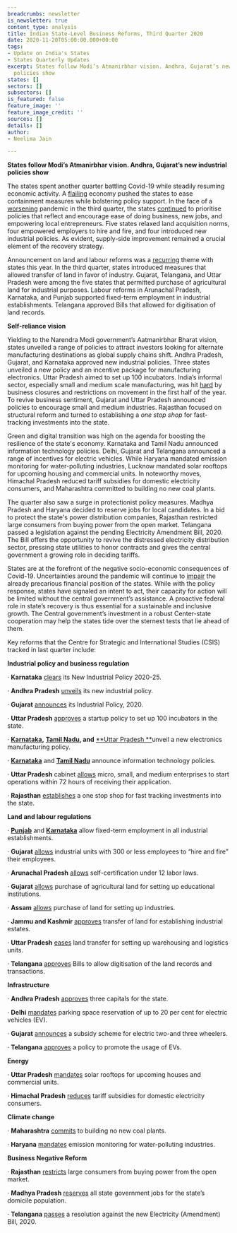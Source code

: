 ```yaml
---
breadcrumbs: newsletter
is_newsletter: true
content_type: analysis
title: Indian State-Level Business Reforms, Third Quarter 2020
date: 2020-11-20T05:00:00.000+00:00
tags:
- Update on India's States
- States Quarterly Updates
excerpt: States follow Modi’s Atmanirbhar vision. Andhra, Gujarat’s new industrial
  policies show
states: []
sectors: []
subsectors: []
is_featured: false
feature_image: ''
feature_image_credit: ''
sources: []
details: []
author:
- Neelima Jain

---
```

**States follow Modi’s Atmanirbhar vision. Andhra, Gujarat’s new industrial policies show**

The states spent another quarter battling Covid-19 while steadily resuming economic activity. A [flailing](https://urldefense.com/v3/__https:/www.washingtonpost.com/world/asia_pacific/indias-economy-contracts-by-nearly-24-percent-amid-pandemic/2020/08/31/92318fbe-eb70-11ea-bd08-1b10132b458f_story.html__;!!KRhing!PCak9F1LxJH9ySUK0Pk77XMU-_aCsuj7s_bHokf0SMSzo9MDZisR0W_uYHY$ "https://urldefense.com/v3/__https:/www.washingtonpost.com/world/asia_pacific/indias-economy-contracts-by-nearly-24-percent-amid-pandemic/2020/08/31/92318fbe-eb70-11ea-bd08-1b10132b458f_story.html__;!!KRhing!PCak9F1LxJH9ySUK0Pk77XMU-_aCsuj7s_bHokf0SMSzo9MD") economy pushed the states to ease containment measures while bolstering policy support. In the face of a [worsening](https://urldefense.com/v3/__https:/www.theguardian.com/world/2020/sep/03/india-record-83883-covid-19-cases-in-day__;!!KRhing!PCak9F1LxJH9ySUK0Pk77XMU-_aCsuj7s_bHokf0SMSzo9MDZisRY3Z73f8$) pandemic in the third quarter, the states [continued](https://urldefense.com/v3/__https:/theprint.in/opinion/chhattisgarh-to-punjab-covid-forcing-states-to-reform-but-a-lot-hinges-on-modi-govt-support/488950/__;!!KRhing!PCak9F1LxJH9ySUK0Pk77XMU-_aCsuj7s_bHokf0SMSzo9MDZisRHYXwoms$) to prioritise policies that reflect and encourage ease of doing business, new jobs, and empowering local entrepreneurs. Five states relaxed land acquisition norms, four empowered employers to hire and fire, and four introduced new industrial policies. As evident, supply-side improvement remained a crucial element of the recovery strategy.

Announcement on land and labour reforms was a [recurring](https://urldefense.com/v3/__https:/theprint.in/opinion/chhattisgarh-to-punjab-covid-forcing-states-to-reform-but-a-lot-hinges-on-modi-govt-support/488950/__;!!KRhing!PCak9F1LxJH9ySUK0Pk77XMU-_aCsuj7s_bHokf0SMSzo9MDZisRHYXwoms$) theme with states this year. In the third quarter, states introduced measures that allowed transfer of land in favor of industry. Gujarat, Telangana, and Uttar Pradesh were among the five states that permitted purchase of agricultural land for industrial purposes. Labour reforms in Arunachal Pradesh, Karnataka, and Punjab supported fixed-term employment in industrial establishments. Telangana approved Bills that allowed for digitisation of land records.

**Self-reliance vision**

Yielding to the Narendra Modi government’s Aatmanirbhar Bharat vision, states unveiled a range of policies to attract investors looking for alternate manufacturing destinations as global supply chains shift. Andhra Pradesh, Gujarat, and Karnataka approved new industrial policies. Three states unveiled a new policy and an incentive package for manufacturing electronics. Uttar Pradesh aimed to set up 100 incubators. India’s informal sector, especially small and medium scale manufacturing, was hit [hard](https://urldefense.com/v3/__https:/www.wsj.com/articles/covid-19-hits-indias-already-faltering-consumers-hardest-11597921200__;!!KRhing!PCak9F1LxJH9ySUK0Pk77XMU-_aCsuj7s_bHokf0SMSzo9MDZisRgt7LtC4$) by business closures and restrictions on movement in the first half of the year. To revive business sentiment, Gujarat and Uttar Pradesh announced policies to encourage small and medium industries. Rajasthan focused on structural reform and turned to establishing a _one stop shop_ for fast-tracking investments into the state.

Green and digital transition was high on the agenda for boosting the resilience of the state's economy. Karnataka and Tamil Nadu announced information technology policies. Delhi, Gujarat and Telangana announced a range of incentives for electric vehicles. While Haryana mandated emission monitoring for water-polluting industries, Lucknow mandated solar rooftops for upcoming housing and commercial units. In noteworthy moves, Himachal Pradesh reduced tariff subsidies for domestic electricity consumers, and Maharashtra committed to building no new coal plants.

The quarter also saw a surge in protectionist policy measures. Madhya Pradesh and Haryana decided to reserve jobs for local candidates. In a bid to protect the state's power distribution companies, Rajasthan restricted large consumers from buying power from the open market. Telangana passed a legislation against the pending Electricity Amendment Bill, 2020. The Bill offers the opportunity to revive the distressed electricity distribution sector, pressing state utilities to honor contracts and gives the central government a growing role in deciding tariffs.

States are at the forefront of the negative socio-economic consequences of Covid-19. Uncertainties around the pandemic will continue to [impair](https://urldefense.com/v3/__https:/www.bloombergquint.com/bq-blue-exclusive/the-financial-state-of-indias-states__;!!KRhing!PCak9F1LxJH9ySUK0Pk77XMU-_aCsuj7s_bHokf0SMSzo9MDZisRmaWtYiE$ "https://urldefense.com/v3/__https:/www.bloombergquint.com/bq-blue-exclusive/the-financial-state-of-indias-states__;!!KRhing!PCak9F1LxJH9ySUK0Pk77XMU-_aCsuj7s_bHokf0SMSzo9MDZisRmaWtYiE$") the already precarious financial position of the states. While with the policy response, states have signaled an intent to act, their capacity for action will be limited without the central government’s assistance. A proactive federal role in state’s recovery is thus essential for a sustainable and inclusive growth. The Central government’s investment in a robust Center-state cooperation may help the states tide over the sternest tests that lie ahead of them.

Key reforms that the Centre for Strategic and International Studies (CSIS) tracked in last quarter include:

**Industrial policy and business regulation**

· **Karnataka** [clears](https://urldefense.com/v3/__https:/economictimes.indiatimes.com/news/economy/policy/new-industrial-policy-for-karnataka-business-turnover-jobs-added-to-decide-state-sops/articleshow/77140345.cms__;!!KRhing!PCak9F1LxJH9ySUK0Pk77XMU-_aCsuj7s_bHokf0SMSzo9MDZisRZD4Q4rM$) its New Industrial Policy 2020-25.

· **Andhra Pradesh** [unveils](https://urldefense.com/v3/__https:/www.livemint.com/news/india/andhra-govt-unveils-new-industrial-policy-identifies-10-thrust-areas-11597045676550.html__;!!KRhing!PCak9F1LxJH9ySUK0Pk77XMU-_aCsuj7s_bHokf0SMSzo9MDZisR9ZaBVtw$) its new industrial policy.

· **Gujarat** [announces](https://urldefense.com/v3/__https:/economictimes.indiatimes.com/news/economy/policy/gujarat-announces-industrial-policy-2020-cm-vijay-rupani-says-it-will-make-the-state-atmanirbhar/articleshow/77410785.cms__;!!KRhing!PCak9F1LxJH9ySUK0Pk77XMU-_aCsuj7s_bHokf0SMSzo9MDZisRxZgWRIc$) its Industrial Policy, 2020.

· **Uttar Pradesh** [approves](https://urldefense.com/v3/__https:/www.livemint.com/companies/start-ups/up-startup-policy-aims-100-incubators-and-10-000-startups-in-state-11594273185329.html__;!!KRhing!PCak9F1LxJH9ySUK0Pk77XMU-_aCsuj7s_bHokf0SMSzo9MDZisRZljBs3U$) a startup policy to set up 100 incubators in the state.

· [**Karnataka**](https://urldefense.com/v3/__https:/swarajyamag.com/insta/karnataka-announces-major-incentives-for-electronic-design-and-manufacturing-sector-including-land-subsidy__;!!KRhing!PCak9F1LxJH9ySUK0Pk77XMU-_aCsuj7s_bHokf0SMSzo9MDZisRyIdn7xA$)**,** [**Tamil Nadu**](https://urldefense.com/v3/__https:/www.business-standard.com/article/economy-policy/tamil-nadu-govt-releases-policy-for-electronics-hardware-manufacturing-120090700360_1.html__;!!KRhing!PCak9F1LxJH9ySUK0Pk77XMU-_aCsuj7s_bHokf0SMSzo9MDZisRL554ZkI$)**, and** [**Uttar Pradesh **](https://urldefense.com/v3/__https:/www.financialexpress.com/industry/uttar-pradesh-unveils-new-electronics-manufacturing-policy/2059211/__;!!KRhing!PCak9F1LxJH9ySUK0Pk77XMU-_aCsuj7s_bHokf0SMSzo9MDZisRJ_qvtmw$)unveil a new electronics manufacturing policy.

· [**Karnataka**](https://urldefense.com/v3/__https:/economictimes.indiatimes.com/tech/ites/small-is-beautiful-karnatakas-new-it-policy-offers-sops-for-co-working-spaces-tech-firms-away-from-bengaluru/articleshow/77923713.cms__;!!KRhing!PCak9F1LxJH9ySUK0Pk77XMU-_aCsuj7s_bHokf0SMSzo9MDZisRbKt2AdE$) and [**Tamil Nadu**](https://urldefense.com/v3/__https:/timesofindia.indiatimes.com/city/chennai/tamil-nadu-focuses-on-abc-of-tech-policies/articleshow/78214068.cms__;!!KRhing!PCak9F1LxJH9ySUK0Pk77XMU-_aCsuj7s_bHokf0SMSzo9MDZisRUnRnF7c$) announce information technology policies.

· **Uttar Pradesh** cabinet [allows](https://urldefense.com/v3/__https:/timesofindia.indiatimes.com/city/lucknow/up-govt-eases-norms-for-establishing-msme-units/articleshow/77623313.cms__;!!KRhing!PCak9F1LxJH9ySUK0Pk77XMU-_aCsuj7s_bHokf0SMSzo9MDZisRPnV9bnI$) micro, small, and medium enterprises to start operations within 72 hours of receiving their application.

· **Rajasthan** [establishes](https://urldefense.com/v3/__http:/www.businessworld.in/article/Rajasthan-Government-Nods-To-One-Stop-Shop-For-Fast-Tracking-Investments/17-07-2020-298594/__;!!KRhing!PCak9F1LxJH9ySUK0Pk77XMU-_aCsuj7s_bHokf0SMSzo9MDZisRShefPUA$) a one stop shop for fast tracking investments into the state.

**Land and labour regulations**

· [**Punjab**](https://urldefense.com/v3/__https:/timesofindia.indiatimes.com/city/chandigarh/punjab-to-allow-fixed-term-industrial-employment/articleshow/76884792.cms__;!!KRhing!PCak9F1LxJH9ySUK0Pk77XMU-_aCsuj7s_bHokf0SMSzo9MDZisRTffK22I$) and [**Karnataka**](https://urldefense.com/v3/__https:/timesofindia.indiatimes.com/city/bengaluru/karnataka-allows-flexible-hiring-across-industry/articleshow/76824844.cms?utm_source=contentofinterest&utm_medium=text&utm_campaign=cppst__;!!KRhing!PCak9F1LxJH9ySUK0Pk77XMU-_aCsuj7s_bHokf0SMSzo9MDZisRtHj-b4A$) allow fixed-term employment in all industrial establishments.

· **Gujarat** [allows](https://urldefense.com/v3/__https:/www.deccanherald.com/national/west/gujarat-govt-makes-labour-law-flexible-for-industries-with-less-than-300-workmen-to-hire-and-fire-without-permission-861935.html__;!!KRhing!PCak9F1LxJH9ySUK0Pk77XMU-_aCsuj7s_bHokf0SMSzo9MDZisRQQBbNRY$) industrial units with 300 or less employees to “hire and fire” their employees.

· **Arunachal Pradesh** [allows](https://urldefense.com/v3/__https:/nenow.in/north-east-news/arunachal-pradesh/arunachal-pradesh-cabinet-approves-ordinance-for-labour-reforms.html__;!!KRhing!PCak9F1LxJH9ySUK0Pk77XMU-_aCsuj7s_bHokf0SMSzo9MDZisRIEYPtZA$) self-certification under 12 labor laws.

· **Gujarat** [allows](https://urldefense.com/v3/__https:/timesofindia.indiatimes.com/city/ahmedabad/curbs-eased-to-buy-agricultural-land-for-setting-up-education-institutions/articleshow/77665840.cms__;!!KRhing!PCak9F1LxJH9ySUK0Pk77XMU-_aCsuj7s_bHokf0SMSzo9MDZisR-m_H7yA$) purchase of agricultural land for setting up educational institutions.

· **Assam** [allows](https://urldefense.com/v3/__https:/indianexpress.com/article/north-east-india/assam/assam-announces-ordinance-allowing-land-conversion-for-msmes-without-clearances-6485978/__;!!KRhing!PCak9F1LxJH9ySUK0Pk77XMU-_aCsuj7s_bHokf0SMSzo9MDZisRkic0lwc$) purchase of land for setting up industries.

· **Jammu and Kashmir** [approves](https://urldefense.com/v3/__https:/www.thekashmirmonitor.net/over-9600-kanals-transferred-to-ic-dept-to-establish-37-industrial-estates-across-jk/__;!!KRhing!PCak9F1LxJH9ySUK0Pk77XMU-_aCsuj7s_bHokf0SMSzo9MDZisR4ZncI48$) transfer of land for establishing industrial estates.

· **Uttar Pradesh** [eases](https://urldefense.com/v3/__https:/timesofindia.indiatimes.com/city/lucknow/industry-rate-on-land-purchase-for-warehousing-and-logistics/articleshow/77137067.cms__;!!KRhing!PCak9F1LxJH9ySUK0Pk77XMU-_aCsuj7s_bHokf0SMSzo9MDZisR1jGd1sI$) land transfer for setting up warehousing and logistics units.

· **Telangana** [approves](https://urldefense.com/v3/__https:/telanganatoday.com/telangana-cabinet-clears-revenue-other-bills__;!!KRhing!PCak9F1LxJH9ySUK0Pk77XMU-_aCsuj7s_bHokf0SMSzo9MDZisR012qnOo$) Bills to allow digitisation of the land records and transactions.

**Infrastructure**

· **Andhra Pradesh** [approves](https://urldefense.com/v3/__https:/www.hindustantimes.com/india-news/andhra-to-get-3-new-capital-cities-as-governor-approves-two-controversial-bills/story-yjiWDqyvDMeYVwOiHTs7IK.html__;!!KRhing!PCak9F1LxJH9ySUK0Pk77XMU-_aCsuj7s_bHokf0SMSzo9MDZisREU803Zc$) three capitals for the state.

· **Delhi** [mandates](https://urldefense.com/v3/__https:/energy.economictimes.indiatimes.com/news/power/housing-societies-malls-must-reserve-20-per-cent-parking-for-e-vehicles-in-delhi/76854703__;!!KRhing!PCak9F1LxJH9ySUK0Pk77XMU-_aCsuj7s_bHokf0SMSzo9MDZisRjLt1uWk$) parking space reservation of up to 20 per cent for electric vehicles (EV).

· **Gujarat** [announces](https://urldefense.com/v3/__https:/timesofindia.indiatimes.com/city/ahmedabad/govt-announces-e-vehicle-subsidy/articleshow/78175789.cms__;!!KRhing!PCak9F1LxJH9ySUK0Pk77XMU-_aCsuj7s_bHokf0SMSzo9MDZisRj8LxkU4$) a subsidy scheme for electric two-and three wheelers.

· **Telangana** [approves](https://urldefense.com/v3/__https:/auto.economictimes.indiatimes.com/news/industry/telangana-govt-exempts-evs-from-road-tax-registration-fees-under-new-policy/77390154__;!!KRhing!PCak9F1LxJH9ySUK0Pk77XMU-_aCsuj7s_bHokf0SMSzo9MDZisRGMQKH5w$) a policy to promote the usage of EVs.

**Energy**

· **Uttar Pradesh** [mandates](https://urldefense.com/v3/__https:/energy.economictimes.indiatimes.com/news/renewable/lucknow-solar-rooftops-must-for-upcoming-houses-on-500sqm/77496017__;!!KRhing!PCak9F1LxJH9ySUK0Pk77XMU-_aCsuj7s_bHokf0SMSzo9MDZisR1chdEm0$) solar rooftops for upcoming houses and commercial units.

· **Himachal Pradesh** [reduces](https://urldefense.com/v3/__https:/mercomindia.com/himachal-pradesh-reduces-subsidies/__;!!KRhing!PCak9F1LxJH9ySUK0Pk77XMU-_aCsuj7s_bHokf0SMSzo9MDZisR22COKro$) tariff subsidies for domestic electricity consumers.

**Climate change**

· **Maharashtra** [commits](https://urldefense.com/v3/__https:/energy.economictimes.indiatimes.com/news/power/maharashtra-no-new-thermal-power-units-in-state-says-raut/77795901__;!!KRhing!PCak9F1LxJH9ySUK0Pk77XMU-_aCsuj7s_bHokf0SMSzo9MDZisRLsX6tx4$) to building no new coal plants.

· **Haryana** [mandates](https://urldefense.com/v3/__https:/timesofindia.indiatimes.com/city/chandigarh/haryana-to-install-devices-on-industries-to-monitor-pollution-electronically/articleshow/77004244.cms__;!!KRhing!PCak9F1LxJH9ySUK0Pk77XMU-_aCsuj7s_bHokf0SMSzo9MDZisRYtsqlwk$) emission monitoring for water-polluting industries.

**Business Negative Reform**

· **Rajasthan** [restricts](https://urldefense.com/v3/__https:/energy.economictimes.indiatimes.com/news/renewable/draft-regulations-to-make-solar-costlier-for-open-access-consumers-in-rajasthan/77232357__;!!KRhing!PCak9F1LxJH9ySUK0Pk77XMU-_aCsuj7s_bHokf0SMSzo9MDZisRnk8PFok$) large consumers from buying power from the open market.

· **Madhya Pradesh** [reserves](https://urldefense.com/v3/__https:/www.newindianexpress.com/nation/2020/aug/18/mps-resources-for-mps-children-chouhan-says-all-state-govt-jobs-reserved-for-state-residents-2185022.html__;!!KRhing!PCak9F1LxJH9ySUK0Pk77XMU-_aCsuj7s_bHokf0SMSzo9MDZisRmXvzViY$) all state government jobs for the state’s domicile population.

· **Telangana** [passes](https://urldefense.com/v3/__https:/energy.economictimes.indiatimes.com/news/power/telangana-assembly-passes-resolution-against-electricity-amendment-bill/78139610__;!!KRhing!PCak9F1LxJH9ySUK0Pk77XMU-_aCsuj7s_bHokf0SMSzo9MDZisRMWC7Ie4$) a resolution against the new Electricity (Amendment) Bill, 2020.
